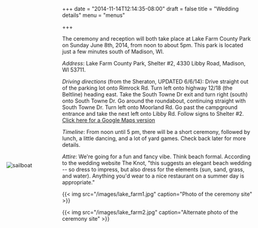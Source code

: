 +++
date = "2014-11-14T12:14:35-08:00"
draft = false
title = "Wedding details"
menu = "menus"

+++

<img src='../images/theme/squirrel.png' alt='sailboat' class='moving_icon' id="moving_boat" style="position: fixed;margin-top: 334px; margin-left: -147px;">

The ceremony and reception will both take place at Lake Farm County Park on
Sunday June 8th, 2014, from noon to about 5pm. This park is located just a few
minutes south of Madison, WI.

_Address_: Lake Farm County Park, Shelter #2, 4330 Libby Road, Madison, WI 53711.

_Driving directions_ (from the Sheraton, UPDATED 6/6/14): Drive straight out of
the parking lot onto Rimrock Rd. Turn left onto highway 12/18 (the Beltline)
heading east. Take the South Towne Dr exit and turn right (south) onto South
Towne Dr. Go around the roundabout, continuing straight with South Towne Dr.
Turn left onto Moorland Rd. Go past the campground entrance and take the next
left onto Libby Rd. Follow signs to Shelter #2. [Click here for a Google Maps
version][map]

_Timeline_: From noon until 5 pm, there will be a short ceremony, followed by
lunch, a little dancing, and a lot of yard games. Check back later for more
details.

_Attire_: We're going for a fun and fancy vibe. Think beach formal. According to
the wedding website The Knot, "this suggests an elegant beach wedding -- so
dress to impress, but also dress for the elements (sun, sand, grass, and water).
Anything you'd wear to a nice restaurant on a summer day is appropriate." 

{{< img src="/images/lake_farm1.jpg" caption="Photo of the ceremony site" >}}

{{< img src="/images/lake_farm2.jpg" caption="Alternate photo of the ceremony site" >}}

<script src="../js/squirrel.js"></script>

[map]: https://www.google.com/maps/dir/Sheraton+Madison+Hotel,+706+John+Nolen+Dr+Service+Rd,+Madison,+WI+53713/43.0295726,-89.3314324/@43.0387003,-89.3638442,14z/data=!4m19!4m18!1m15!1m1!1s0x880652ef583ce16f:0x33fb8c35fe8fc797!2m2!1d-89.373453!2d43.047504!3m4!1m2!1d-89.3775402!2d43.0422672!3s0x880652e986d4fde5:0x3779441758456675!3m4!1m2!1d-89.3725235!2d43.0421854!3s0x880652ec20d2f4dd:0x303b67c8a9f3965a!1m0!3e0
